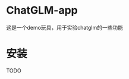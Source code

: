 <!--
 * @Author: xupingmao
 * @email: 578749341@qq.com
 * @Date: 2023-06-21 20:48:08
 * @LastEditors: xupingmao
 * @LastEditTime: 2023-06-21 20:48:55
 * @FilePath: \ChatGLM-app\README.md
 * @Description: 描述
-->
# ChatGLM-app

这是一个demo玩具，用于实验chatglm的一些功能


# 安装

TODO

